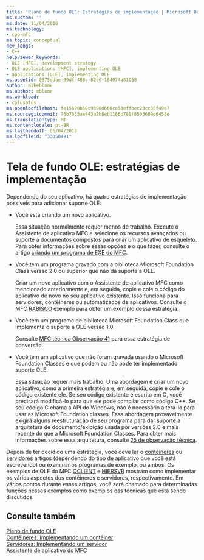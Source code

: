 ```yaml
---
title: 'Plano de fundo OLE: Estratégias de implementação | Microsoft Docs'
ms.custom: ''
ms.date: 11/04/2016
ms.technology:
- cpp-mfc
ms.topic: conceptual
dev_langs:
- C++
helpviewer_keywords:
- OLE [MFC], development strategy
- OLE applications [MFC], implementing OLE
- applications [OLE], implementing OLE
ms.assetid: 0875ddae-99df-488c-82c6-164074a81058
author: mikeblome
ms.author: mblome
ms.workload:
- cplusplus
ms.openlocfilehash: fe15690b50c9398d660ca53effbec23cc35f49e7
ms.sourcegitcommit: 76b7653ae443a2b8eb1186b789f8503609d6453e
ms.translationtype: MT
ms.contentlocale: pt-BR
ms.lasthandoff: 05/04/2018
ms.locfileid: "33350491"
---
```

# <a name="ole-background-implementation-strategies"></a>Tela de fundo OLE: estratégias de implementação
Dependendo do seu aplicativo, há quatro estratégias de implementação possíveis para adicionar suporte OLE:  
  
-   Você está criando um novo aplicativo.  
  
     Essa situação normalmente requer menos de trabalho. Execute o Assistente de aplicativo MFC e selecione os recursos avançados ou suporte a documentos compostos para criar um aplicativo de esqueleto. Para obter informações sobre essas opções e o que fazer, consulte o artigo [criando um programa de EXE do MFC](../mfc/reference/mfc-application-wizard.md).  
  
-   Você tem um programa gravado com a biblioteca Microsoft Foundation Class versão 2.0 ou superior que não dá suporte a OLE.  
  
     Criar um novo aplicativo com o Assistente de aplicativo MFC como mencionado anteriormente e, em seguida, copie e cole o código do aplicativo de novo no seu aplicativo existente. Isso funciona para servidores, contêineres ou automatizados de aplicativos. Consulte o MFC [RABISCO](../visual-cpp-samples.md) exemplo para obter um exemplo dessa estratégia.  
  
-   Você tem um programa de biblioteca Microsoft Foundation Class que implementa o suporte a OLE versão 1.0.  
  
     Consulte [MFC técnica Observação 41](../mfc/tn041-mfc-ole1-migration-to-mfc-ole-2.md) para essa estratégia de conversão.  
  
-   Você tem um aplicativo que não foram gravada usando o Microsoft Foundation Classes e que podem ou não pode ter implementado suporte OLE.  
  
     Essa situação requer mais trabalho. Uma abordagem é criar um novo aplicativo, como a primeira estratégia e, em seguida, copie e cole o código existente ele. Se seu código existente é escrito em C, você precisará modificá-lo para que ele pode compilar como código C++. Se seu código C chama a API do Windows, não é necessário alterá-la para usar as Microsoft Foundation classes. Essa abordagem provavelmente exigirá alguns reestruturação de seu programa para dar suporte a arquitetura de documento/exibição usada por versões 2.0 e mais recente do que a Microsoft Foundation Classes. Para obter mais informações sobre essa arquitetura, consulte [25 de observação técnica](../mfc/tn025-document-view-and-frame-creation.md).  
  
 Depois de ter decidido uma estratégia, você deve ler o [contêineres](../mfc/containers.md) ou [servidores](../mfc/servers.md) artigos (dependendo do tipo de aplicativo que você está escrevendo) ou examinar os programas de exemplo, ou ambos. Os exemplos de OLE do MFC [OCLIENT](../visual-cpp-samples.md) e [HIERSVR](../visual-cpp-samples.md) mostram como implementar os vários aspectos dos contêineres e servidores, respectivamente. Em vários pontos durante esses artigos, você será chamado para determinadas funções nesses exemplos como exemplos das técnicas que está sendo discutidos.  
  
## <a name="see-also"></a>Consulte também  
 [Plano de fundo OLE](../mfc/ole-background.md)   
 [Contêineres: Implementando um contêiner](../mfc/containers-implementing-a-container.md)   
 [Servidores: Implementando um servidor](../mfc/servers-implementing-a-server.md)   
 [Assistente de aplicativo do MFC](../mfc/reference/mfc-application-wizard.md)

